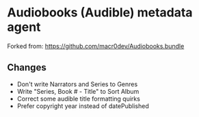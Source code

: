 # Audiobooks (Audible) metadata agent
Forked from: https://github.com/macr0dev/Audiobooks.bundle

## Changes
- Don't write Narrators and Series to Genres
- Write "Series, Book # - Title" to Sort Album
- Correct some audible title formatting quirks
- Prefer copyright year instead of datePublished
